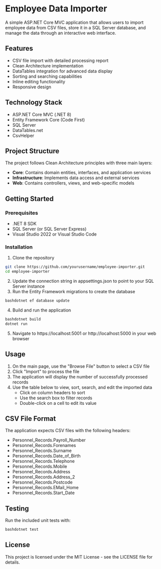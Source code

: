   # Employee Data Importer

A simple ASP.NET Core MVC application that allows users to import employee data from CSV files, store it in a SQL Server database, and manage the data through an interactive web interface.

## Features

- CSV file import with detailed processing report
- Clean Architecture implementation
- DataTables integration for advanced data display
- Sorting and searching capabilities
- Inline editing functionality
- Responsive design

## Technology Stack

- ASP.NET Core MVC (.NET 8)
- Entity Framework Core (Code First)
- SQL Server
- DataTables.net
- CsvHelper

## Project Structure

The project follows Clean Architecture principles with three main layers:

- **Core**: Contains domain entities, interfaces, and application services
- **Infrastructure**: Implements data access and external services
- **Web**: Contains controllers, views, and web-specific models

## Getting Started

### Prerequisites

- .NET 8 SDK
- SQL Server (or SQL Server Express)
- Visual Studio 2022 or Visual Studio Code

### Installation

1. Clone the repository
```bash
git clone https://github.com/yourusername/employee-importer.git
cd employee-importer
```
2. Update the connection string in appsettings.json to point to your SQL Server instance
3. Run the Entity Framework migrations to create the database
```bash
bashdotnet ef database update
```
4. Build and run the application
```bash
bashdotnet build
dotnet run
```
5. Navigate to https://localhost:5001 or http://localhost:5000 in your web browser

## Usage

1. On the main page, use the "Browse File" button to select a CSV file
2. Click "Import" to process the file
3. The application will display the number of successfully processed records
4. Use the table below to view, sort, search, and edit the imported data
    - Click on column headers to sort
    - Use the search box to filter records
    - Double-click on a cell to edit its value

## CSV File Format
The application expects CSV files with the following headers:
  - Personnel_Records.Payroll_Number
  - Personnel_Records.Forenames
  - Personnel_Records.Surname
  - Personnel_Records.Date_of_Birth
  - Personnel_Records.Telephone
  - Personnel_Records.Mobile
  - Personnel_Records.Address
  - Personnel_Records.Address_2
  - Personnel_Records.Postcode
  - Personnel_Records.EMail_Home
  - Personnel_Records.Start_Date

## Testing
Run the included unit tests with:
```bash
bashdotnet test
```

## License
This project is licensed under the MIT License - see the LICENSE file for details.
